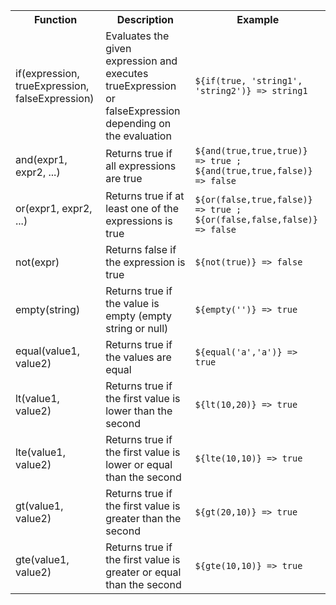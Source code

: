 <table>
<tr><th>Function</th><th>Description</th><th>Example</th></tr>

<tr><td>if(expression, trueExpression, falseExpression)</td><td>Evaluates the given expression and executes trueExpression or falseExpression depending on the evaluation</td><td><code>${if(true, 'string1', 'string2')} => string1</code></td></tr>
<tr><td>and(expr1, expr2, ...)</td><td>Returns true if all expressions are true</td><td><code>${and(true,true,true)} => true ; ${and(true,true,false)} => false</code></td></tr>
<tr><td>or(expr1, expr2, ...)</td><td>Returns true if at least one of the expressions is true</td><td><code>${or(false,true,false)} => true ; ${or(false,false,false)} => false</code></td></tr>
<tr><td>not(expr)</td><td>Returns false if the expression is true</td><td><code>${not(true)} => false</code></td></tr>
<tr><td>empty(string)</td><td>Returns true if the value is empty (empty string or null)</td><td><code>${empty('')} => true</code></td></tr>
<tr><td>equal(value1, value2)</td><td>Returns true if the values are equal</td><td><code>${equal('a','a')} => true</code></td></tr>
<tr><td>lt(value1, value2)</td><td>Returns true if the first value is lower than the second</td><td><code>${lt(10,20)} => true</code></td></tr>
<tr><td>lte(value1, value2)</td><td>Returns true if the first value is lower or equal than the second</td><td><code>${lte(10,10)} => true</code></td></tr>
<tr><td>gt(value1, value2)</td><td>Returns true if the first value is greater than the second</td><td><code>${gt(20,10)} => true</code></td></tr>
<tr><td>gte(value1, value2)</td><td>Returns true if the first value is greater or equal than the second</td><td><code>${gte(10,10)} => true</code></td></tr>
</table>
